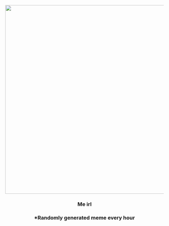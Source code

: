 <p align="center">
        <img src="https://i.redd.it/kvrq8khf17m91.jpg" width="600" height="600">
        </p>
        <h3 align="center">Me irl</h3>
        <h3 align="center">*Randomly generated meme every hour</h3>
    